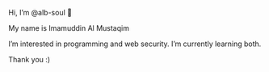 Hi, I’m @alb-soul 👋

My name is Imamuddin Al Mustaqim

I’m interested in programming and web security. I’m currently learning both.

Thank you :)
